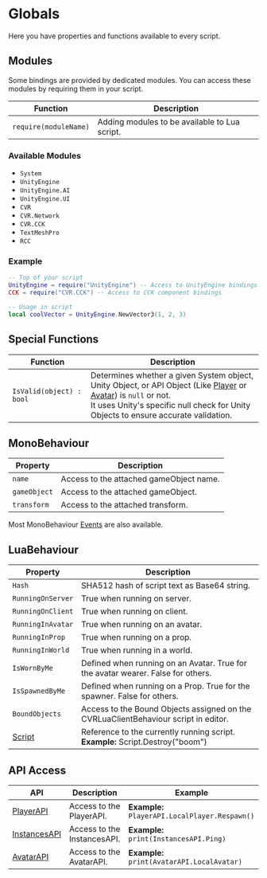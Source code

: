 # Globals
Here you have properties and functions available to every script.

## Modules
Some bindings are provided by dedicated modules. You can access these modules by requiring them in your script.

| Function              | Description                                   |
|-----------------------|-----------------------------------------------|
| `require(moduleName)` | Adding modules to be available to Lua script. |

### Available Modules
- `System`
- `UnityEngine`
- `UnityEngine.AI`
- `UnityEngine.UI`
- `CVR`
- `CVR.Network`
- `CVR.CCK`
- `TextMeshPro`
- `RCC`

### Example

```lua
-- Top of your script
UnityEngine = require("UnityEngine") -- Access to UnityEngine bindings
CCK = require("CVR.CCK") -- Access to CCK component bindings

-- Usage in script
local coolVector = UnityEngine.NewVector3(1, 2, 3)
```

## Special Functions
| Function                 | Description                                                                                                                                                                                                                                                  |
|--------------------------|--------------------------------------------------------------------------------------------------------------------------------------------------------------------------------------------------------------------------------------------------------------|
| `IsValid(object) : bool` | Determines whether a given System object, Unity Object, or API Object (Like [Player](./player-api.md#player) or [Avatar](./avatar-api.md#avatar)) is `null` or not. <br>It uses Unity's specific null check for Unity Objects to ensure accurate validation. |

## MonoBehaviour
| Property     | Description                             |
|--------------|-----------------------------------------|
| `name`       | Access to the attached gameObject name. |
| `gameObject` | Access to the attached gameObject.      |
| `transform`  | Access to the attached transform.       |

Most MonoBehaviour [Events](events.md) are also available.

## LuaBehaviour
| Property                   | Description                                                                         |
|----------------------------|-------------------------------------------------------------------------------------|
| `Hash`                     | SHA512 hash of script text as Base64 string.                                        |
| `RunningOnServer`          | True when running on server.                                                        |
| `RunningOnClient`          | True when running on client.                                                        |
| `RunningInAvatar`          | True when running on an avatar.                                                     |
| `RunningInProp`            | True when running on a prop.                                                        |
| `RunningInWorld`           | True when running in a world.                                                       |
| `IsWornByMe`               | Defined when running on an Avatar. True for the avatar wearer. False for others.    |
| `IsSpawnedByMe`            | Defined when running on a Prop. True for the spawner. False for others.             |
| `BoundObjects`             | Access to the Bound Objects assigned on the CVRLuaClientBehaviour script in editor. |
| [Script](lua-behaviour.md) | Reference to the currently running script. **Example:** Script.Destroy("boom")      |

## API Access

| API                              | Description                 | Example                                        |
|----------------------------------|-----------------------------|------------------------------------------------|
| [PlayerAPI](player-api.md)       | Access to the PlayerAPI.    | **Example:** `PlayerAPI.LocalPlayer.Respawn()` |
| [InstancesAPI](instances-api.md) | Access to the InstancesAPI. | **Example:** `print(InstancesAPI.Ping)`        |
| [AvatarAPI](avatar-api.md)       | Access to the AvatarAPI.    | **Example:** `print(AvatarAPI.LocalAvatar)`    |
